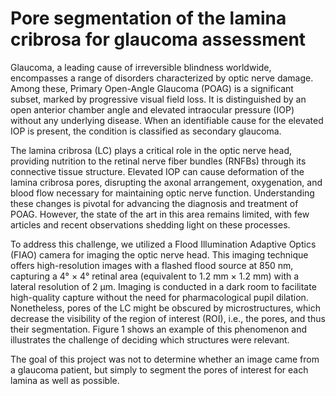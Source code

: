 # Pore segmentation of the lamina cribrosa for glaucoma assessment

Glaucoma, a leading cause of irreversible blindness worldwide, encompasses a range of disorders characterized by optic nerve damage. Among these, Primary Open-Angle Glaucoma (POAG) is a significant subset, marked by progressive visual field loss. It is distinguished by an open anterior chamber angle and elevated intraocular pressure (IOP) without any underlying disease. When an identifiable cause for the elevated IOP is present, the condition is classified as secondary glaucoma.

The lamina cribrosa (LC) plays a critical role in the optic nerve head, providing nutrition to the retinal nerve fiber bundles (RNFBs) through its connective tissue structure. Elevated IOP can cause deformation of the lamina cribrosa pores, disrupting the axonal arrangement, oxygenation, and blood flow necessary for maintaining optic nerve function. Understanding these changes is pivotal for advancing the diagnosis and treatment of POAG. However, the state of the art in this area remains limited, with few articles and recent observations shedding light on these processes.

To address this challenge, we utilized a Flood Illumination Adaptive Optics (FIAO) camera for imaging the optic nerve head. This imaging technique offers high-resolution images with a flashed flood source at 850 nm, capturing a 4° × 4° retinal area (equivalent to 1.2 mm × 1.2 mm) with a lateral resolution of 2 µm. Imaging is conducted in a dark room to facilitate high-quality capture without the need for pharmacological pupil dilation. Nonetheless, pores of the LC might be obscured by microstructures, which decrease the visibility of the region of interest (ROI), i.e., the pores, and thus their segmentation. Figure 1 shows an example of this phenomenon and illustrates the challenge of deciding which structures were relevant.

The goal of this project was not to determine whether an image came from a glaucoma patient, but simply to segment the pores of interest for each lamina as well as possible.
